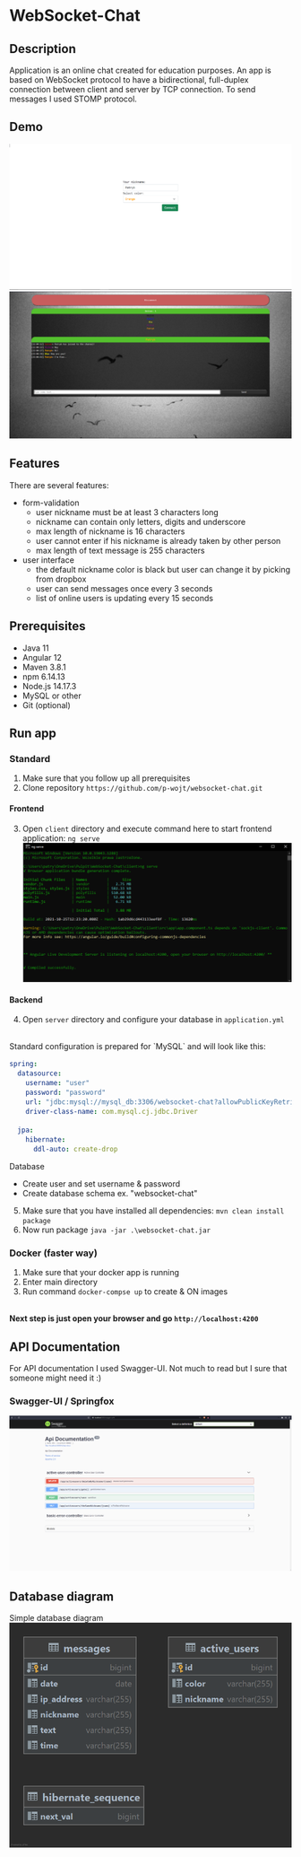 # WebSocket-Chat

## Description

Application is an online chat created for education purposes. An app is based on WebSocket protocol to have a
bidirectional, full-duplex connection between client and server by TCP connection. To send messages I used STOMP protocol.

## Demo
![connect](pictures/connect.png)
![chat](pictures/chat.png)

## Features

There are several features:
* form-validation
    * user nickname must be at least 3 characters long
    * nickname can contain only letters, digits and underscore
    * max length of nickname is 16 characters
    * user cannot enter if his nickname is already taken by other person
    * max length of text message is 255 characters
* user interface
    * the default nickname color is black but user can change it by picking from dropbox
    * user can send messages once every 3 seconds
    * list of online users is updating every 15 seconds

## Prerequisites

<ul>
<li>Java 11</li>
<li>Angular 12</li>
<li>Maven 3.8.1</li>
<li>npm 6.14.13</li>
<li>Node.js 14.17.3</li>
<li>MySQL or other</li>
<li>Git (optional)</li>
</ul>

## Run app

### Standard

1. Make sure that you follow up all prerequisites
2. Clone repository `https://github.com/p-wojt/websocket-chat.git`

#### Frontend

3. Open `client` directory and execute command here to start frontend application:
`ng serve`
![ng-serve](pictures/ngserve.png)

#### Backend
4. Open `server` directory and configure your database in `application.yml`
<br>
Standard configuration is prepared for `MySQL` and will look like this:

```yaml
spring:
  datasource:
    username: "user"
    password: "password"
    url: "jdbc:mysql://mysql_db:3306/websocket-chat?allowPublicKeyRetrieval=true&useSSL=false"
    driver-class-name: com.mysql.cj.jdbc.Driver

  jpa:
    hibernate:
      ddl-auto: create-drop
```

Database
* Create user and set username & password
* Create database schema ex. "websocket-chat"
5. Make sure that you have installed all dependencies: `mvn clean install package`
6. Now run package `java -jar .\websocket-chat.jar`

### Docker (faster way)
1. Make sure that your docker app is running
2. Enter main directory
3. Run command `docker-compse up` to create & ON images


<br><b>Next step is just open your browser and go `http://localhost:4200`</b>

## API Documentation

For API documentation I used Swagger-UI. Not much to read but I sure that someone might need it :)

### Swagger-UI / Springfox

![Swagger-UI](pictures/Swagger-UI.png)

## Database diagram
Simple database diagram
<br>
![Database diagram](pictures/database_diagram.png)
